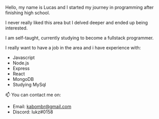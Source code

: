 Hello, my name is Lucas and I started my journey in programming after finishing high school. 

I never really liked this area but I delved deeper and ended up being interested. 

I am self-taught, currently studying to become a fullstack programmer. 

I really want to have a job in the area and i have experience with:
- Javascript
- Node.js
- Express
- React
- MongoDB
- Studying MySql
  



📫 You can contact me on:
 - Email: kabombr@gmail.com
 - Discord: lukz#0158


